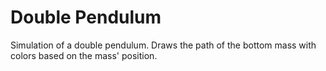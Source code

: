 # Double Pendulum
Simulation of a double pendulum.
Draws the path of the bottom mass with colors based on the mass' position.
